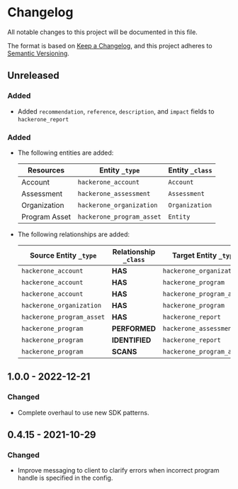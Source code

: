 # Changelog

All notable changes to this project will be documented in this file.

The format is based on [Keep a Changelog](https://keepachangelog.com/en/1.0.0/),
and this project adheres to
[Semantic Versioning](https://semver.org/spec/v2.0.0.html).

## Unreleased

### Added

- Added `recommendation`, `reference`, `description`, and `impact` fields to
  `hackerone_report`

### Added

- The following entities are added:

  | Resources     | Entity `_type`            | Entity `_class` |
  | ------------- | ------------------------- | --------------- |
  | Account       | `hackerone_account`       | `Account`       |
  | Assessment    | `hackerone_assessment`    | `Assessment`    |
  | Organization  | `hackerone_organization`  | `Organization`  |
  | Program Asset | `hackerone_program_asset` | `Entity`        |

- The following relationships are added:

  | Source Entity `_type`     | Relationship `_class` | Target Entity `_type`     |
  | ------------------------- | --------------------- | ------------------------- |
  | `hackerone_account`       | **HAS**               | `hackerone_organization`  |
  | `hackerone_account`       | **HAS**               | `hackerone_program`       |
  | `hackerone_account`       | **HAS**               | `hackerone_program_asset` |
  | `hackerone_organization`  | **HAS**               | `hackerone_program`       |
  | `hackerone_program_asset` | **HAS**               | `hackerone_report`        |
  | `hackerone_program`       | **PERFORMED**         | `hackerone_assessment`    |
  | `hackerone_program`       | **IDENTIFIED**        | `hackerone_report`        |
  | `hackerone_program`       | **SCANS**             | `hackerone_program_asset` |

## 1.0.0 - 2022-12-21

### Changed

- Complete overhaul to use new SDK patterns.

## 0.4.15 - 2021-10-29

### Changed

- Improve messaging to client to clarify errors when incorrect program handle is
  specified in the config.
